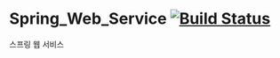 # Spring_Web_Service [![Build Status](https://travis-ci.org/Minoolian/Spring_Web_Service.svg?branch=master)](https://travis-ci.org/Minoolian/Spring_Web_Service)
스프링 웹 서비스
